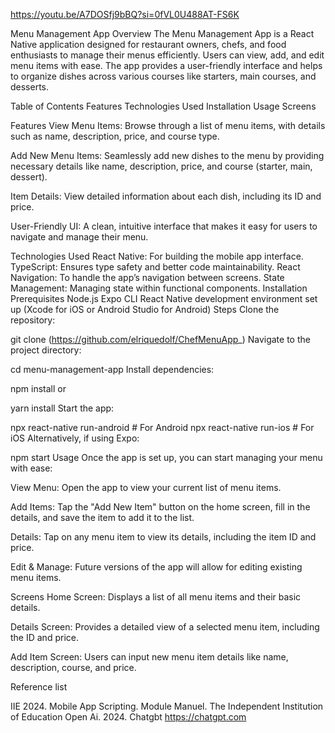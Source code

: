 https://youtu.be/A7DOSfj9bBQ?si=0fVL0U488AT-FS6K

Menu Management App
Overview
The Menu Management App is a React Native application designed for restaurant owners, chefs, and food enthusiasts to manage their menus efficiently. Users can view, add, and edit menu items with ease. The app provides a user-friendly interface and helps to organize dishes across various courses like starters, main courses, and desserts.

Table of Contents
Features
Technologies Used
Installation
Usage
Screens

Features
View Menu Items:
Browse through a list of menu items, with details such as name, description, price, and course type.

Add New Menu Items:
Seamlessly add new dishes to the menu by providing necessary details like name, description, price, and course (starter, main, dessert).

Item Details:
View detailed information about each dish, including its ID and price.

User-Friendly UI:
A clean, intuitive interface that makes it easy for users to navigate and manage their menu.

Technologies Used
React Native: For building the mobile app interface.
TypeScript: Ensures type safety and better code maintainability.
React Navigation: To handle the app’s navigation between screens.
State Management: Managing state within functional components.
Installation
Prerequisites
Node.js
Expo CLI
React Native development environment set up (Xcode for iOS or Android Studio for Android)
Steps
Clone the repository:

git clone (https://github.com/elriquedolf/ChefMenuApp_)
Navigate to the project directory:

cd menu-management-app
Install dependencies:

npm install
or

yarn install
Start the app:

npx react-native run-android   # For Android
npx react-native run-ios       # For iOS
Alternatively, if using Expo:

npm start
Usage
Once the app is set up, you can start managing your menu with ease:

View Menu:
Open the app to view your current list of menu items.

Add Items:
Tap the "Add New Item" button on the home screen, fill in the details, and save the item to add it to the list.

Details:
Tap on any menu item to view its details, including the item ID and price.

Edit & Manage:
Future versions of the app will allow for editing existing menu items.

Screens
Home Screen:
Displays a list of all menu items and their basic details.

Details Screen:
Provides a detailed view of a selected menu item, including the ID and price.

Add Item Screen:
Users can input new menu item details like name, description, course, and price.

Reference list

IIE 2024. Mobile App Scripting. Module Manuel. The Independent Institution of Education
Open Ai. 2024. Chatgbt https://chatgpt.com

